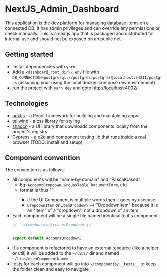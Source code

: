 # NextJS_Admin_Dashboard

This application is the dev platform for managing database items on a connected DB. It has admin privileges and can override any permissions or check manually. This is a nextjs app that is packaged and distributed for internal use and should not be exposed on an public net. 

## Getting started

- Install dependencies with `yarn`
- Add a `<dashboard_root_dir>/.env` file with `DB_CONNECTION=postgresql://postgres:postgres@localhost:54311/postgres` (assuming your using the local docker-compose dev environment)
- run the project with `yarn dev` and goto [http://localhost:4002/](http://localhost:4002/)

## Technologies

- [nextjs](https://nextjs.org/docs) - a React framework for building and maintaining apps
- [tailwind](https://tailwindcss.com/docs/installation) - a css library for styling
- [shadcn](https://ui.shadcn.com/docs) - a UI library that downloads components locally from the project's registry
- [Cypress](https://docs.cypress.io/api/table-of-contents) - a e2e and component testing lib that runs inside a real browser (TODO: install and setup)

## Component convention

The convention is as follows:
- all components will be "name-by-domain" and "PascalCased"
  - Eg: `AccountDropdown`, `GroupsTable`, `DocumentForm`, etc
  - format is thus "<Model><UIComponent>"
    - if the UI Component is multiple words then it goes by usecase
    - `DropdownItem` or `ItemDropdown` --> "DropdownItem" because it is an "item" of a "dropdown", not a dropdown of an item
- Each component will be a single file named identical to it's component
  ```ts
  // `~/components/AccountDropdown.js`
  

  export default AccountDropdown;
  ```
- if a component is refactored to have an external resource (like a helper or util) it will be added to the `~/libs/` dir and named `~/libs/use<ComponentName>`
- tests for each component will go into `~/components/__tests__` to keep the folder clean and easy to navigate